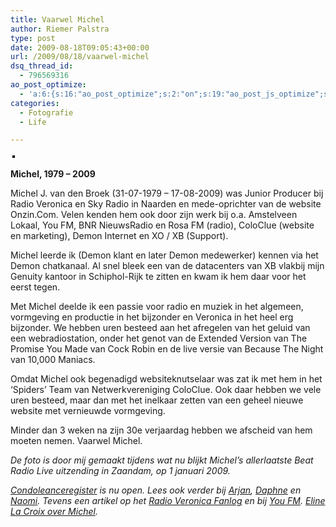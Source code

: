 ```yaml
---
title: Vaarwel Michel
author: Riemer Palstra
type: post
date: 2009-08-18T09:05:43+00:00
url: /2009/08/18/vaarwel-michel
dsq_thread_id:
  - 796569316
ao_post_optimize:
  - 'a:6:{s:16:"ao_post_optimize";s:2:"on";s:19:"ao_post_js_optimize";s:2:"on";s:20:"ao_post_css_optimize";s:2:"on";s:12:"ao_post_ccss";s:2:"on";s:16:"ao_post_lazyload";s:2:"on";s:15:"ao_post_preload";s:0:"";}'
categories:
  - Fotografie
  - Life

---
```

<div style="text-align: left; padding: 3px;">
  <a title="photo sharing" href="http://www.flickr.com/photos/palstra/3831695119/"><img data-recalc-dims="1" decoding="async" style="border: solid 2px #000000;" src="https://i0.wp.com/farm3.static.flickr.com/2456/3831695119_55925a84db.jpg?w=1100" alt="" /></a>
</div>

**Michel, 1979 &#8211; 2009**

Michel J. van den Broek (31-07-1979 &#8211; 17-08-2009) was Junior Producer bij Radio Veronica en Sky Radio in Naarden en mede-oprichter van de website Onzin.Com. Velen kenden hem ook door zijn werk bij o.a. Amstelveen Lokaal, You FM, BNR NieuwsRadio en Rosa FM (radio), ColoClue (website en marketing), Demon Internet en XO / XB (Support).

Michel leerde ik (Demon klant en later Demon medewerker) kennen via het Demon chatkanaal. Al snel bleek een van de datacenters van XB vlakbij mijn Genuity kantoor in Schiphol-Rijk te zitten en kwam ik hem daar voor het eerst tegen.

Met Michel deelde ik een passie voor radio en muziek in het algemeen, vormgeving en productie in het bijzonder en Veronica in het heel erg bijzonder. We hebben uren besteed aan het afregelen van het geluid van een webradiostation, onder het genot van de Extended Version van The Promise You Made van Cock Robin en de live versie van Because The Night van 10,000 Maniacs.

Omdat Michel ook begenadigd websiteknutselaar was zat ik met hem in het &#8216;Spiders&#8217; Team van Netwerkvereniging ColoClue. Ook daar hebben we vele uren besteed, maar dan met het inelkaar zetten van een geheel nieuwe website met vernieuwde vormgeving.

Minder dan 3 weken na zijn 30e verjaardag hebben we afscheid van hem moeten nemen. Vaarwel Michel.

_De foto is door mij gemaakt tijdens wat nu blijkt Michel&#8217;s allerlaatste Beat Radio Live uitzending in Zaandam, op 1 januari 2009._

_[Condoleanceregister][1] is nu open. Lees ook verder bij [Arjan][2], [Daphne][3] en [Naomi][4]. Tevens een artikel op het [Radio Veronica Fanlog][5] en bij [You FM][6]. [Eline La Croix over Michel][7]._

 [1]: http://nl.respectance.com/Michel
 [2]: http://www.vanderoest.net/?p=106
 [3]: http://www.distels.nl/2009/08/18/rust-zacht-michel/
 [4]: http://www.naaoomieh.com/wordpress/?p=299
 [5]: http://radioveronicafanlog.punt.nl/?id=485467&r=1
 [6]: http://arosmediagroep.nl/nieuws/content/view/1566/134/
 [7]: http://nl.respectance.com/Michel/memorial/show/2kijbfk7o18e03